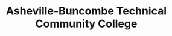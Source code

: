 ---
layout: repo
title: "Asheville-Buncombe Technical Community College"
id: 5252
permalink: repos/5252/
---